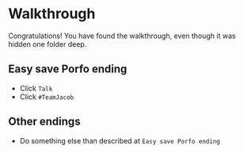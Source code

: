 # Walkthrough

Congratulations! You have found the walkthrough, even though it was hidden one folder deep.

## Easy save Porfo ending

 * Click `Talk`
 * Click `#TeamJacob`
 
 ## Other endings
 
  * Do something else than described at `Easy save Porfo ending`
